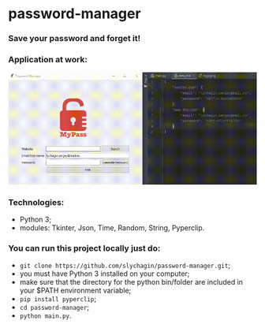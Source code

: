 # password-manager
### Save your password and forget it!

### Application at work:
![password-manager-gif](https://github.com/slychagin/password-manager/blob/master/gifs/pass_manage.gif)

### Technologies:
- Python 3;
- modules: Tkinter, Json, Time, Random, String, Pyperclip.

### You can run this project locally just do:
- `git clone https://github.com/slychagin/password-manager.git`;
- you must have Python 3 installed on your computer;
- make sure that the directory for the python bin/folder are included in your $PATH environment variable;
- `pip install pyperclip`;
- `cd password-manager`;
- `python main.py`.
